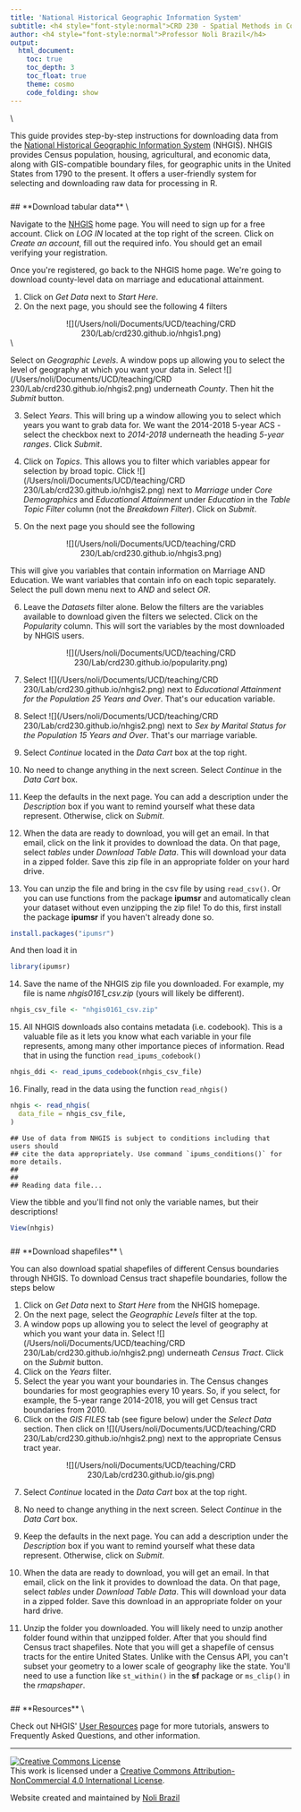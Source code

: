 ```yaml
---
title: 'National Historical Geographic Information System'
subtitle: <h4 style="font-style:normal">CRD 230 - Spatial Methods in Community Research</h4>
author: <h4 style="font-style:normal">Professor Noli Brazil</h4>
output: 
  html_document:
    toc: true
    toc_depth: 3
    toc_float: true
    theme: cosmo
    code_folding: show
---
```




<style>
p.comment {
background-color: #DBDBDB;
padding: 10px;
border: 1px solid black;
margin-left: 25px;
border-radius: 5px;
font-style: normal;
}

.figure {
   margin-top: 20px;
   margin-bottom: 20px;
}

h1.title {
  font-weight: bold;
  font-family: Arial;  
}

h2.title {
  font-family: Arial;  
}

</style>


<style type="text/css">
#TOC {
  font-size: 13px;
  font-family: Arial;
}
</style>


\





This guide provides step-by-step instructions for downloading data from the [National Historical Geographic Information System](https://www.nhgis.org/) (NHGIS). NHGIS provides Census population, housing, agricultural, and economic data, along with GIS-compatible boundary files, for geographic units in the United States from 1790 to the present.  It offers a user-friendly system for selecting and downloading raw data for processing in R.

<div style="margin-bottom:25px;">
</div>
##  **Download tabular data**
\

Navigate to the [NHGIS](https://www.nhgis.org/) home page.  You will need to sign up for a free account.  Click on *LOG IN*  located at the top right of the screen.  Click on *Create an account*, fill out the required info.  You should get an email verifying your registration.

Once you're registered, go back to the NHGIS home page.  We're going to download county-level data on marriage and educational attainment.  

1. Click on *Get Data* next to *Start Here*.
2. On the next page, you should see the following 4 filters

<center>
![](/Users/noli/Documents/UCD/teaching/CRD 230/Lab/crd230.github.io/nhgis1.png)


</center>
\

Select on *Geographic Levels*.  A window pops up allowing you to select the level of geography at which you want your data in.  Select ![](/Users/noli/Documents/UCD/teaching/CRD 230/Lab/crd230.github.io/nhgis2.png) underneath *County*.  Then hit the *Submit* button.

3. Select *Years*.  This will bring up a window allowing you to select which years you want to grab data for.  We want the 2014-2018 5-year ACS - select the checkbox next to *2014-2018* underneath the heading *5-year ranges*. Click *Submit*.

4. Click on *Topics*. This allows you to filter which variables appear for selection by broad topic.  Click ![](/Users/noli/Documents/UCD/teaching/CRD 230/Lab/crd230.github.io/nhgis2.png) next to *Marriage* under *Core Demographics* and *Educational Attainment* under *Education* in the *Table Topic Filter* column (not the *Breakdown Filter*). Click on *Submit*.

5. On the next page you should see the following

<center>
![](/Users/noli/Documents/UCD/teaching/CRD 230/Lab/crd230.github.io/nhgis3.png)

</center>


This will give you variables that contain information on Marriage AND Education.  We want variables that contain info on each topic separately.  Select the pull down menu next to *AND* and select *OR*.

6. Leave the *Datasets* filter alone.  Below the filters are the variables available to download given the filters we selected.  Click on the *Popularity* column. This will sort the variables by the most downloaded by NHGIS users. 

<center>
![](/Users/noli/Documents/UCD/teaching/CRD 230/Lab/crd230.github.io/popularity.png)

</center>


7. Select ![](/Users/noli/Documents/UCD/teaching/CRD 230/Lab/crd230.github.io/nhgis2.png) next to *Educational Attainment for the Population 25 Years and Over*.  That's our education variable.

8. Select ![](/Users/noli/Documents/UCD/teaching/CRD 230/Lab/crd230.github.io/nhgis2.png) next to *Sex by Marital Status for the Population 15 Years and Over*.  That's our marriage variable.

9. Select *Continue* located in the *Data Cart* box at the top right.

10. No need to change anything in the next screen. Select *Continue* in the *Data Cart* box.

11. Keep the defaults in the next page. You can add a description under the *Description* box if you want to remind yourself what these data represent. Otherwise, click on *Submit*.

12. When the data are ready to download, you will get an email.  In that email, click on the link it provides to download the data.  On that page, select *tables* under *Download Table Data*. This will download your data in a zipped folder. Save this zip file in an appropriate folder on your hard drive.

13. You can unzip the file and bring in the csv file by using `read_csv()`.  Or you can use functions from the package **ipumsr** and automatically clean your dataset without even unzipping the zip file! To do this, first install the package **ipumsr** if you haven't already done so.


```r
install.packages("ipumsr")
```

And then load it in


```r
library(ipumsr)
```

14. Save the name of the NHGIS zip file you downloaded.  For example, my file is name *nhgis0161_csv.zip* (yours will likely be different).


```r
nhgis_csv_file <- "nhgis0161_csv.zip"
```

15. All NHGIS downloads also contains metadata (i.e. codebook).  This is a valuable file as it lets you know what each variable in your file represents, among many other importance pieces of information.  Read that in using the function `read_ipums_codebook()`


```r
nhgis_ddi <- read_ipums_codebook(nhgis_csv_file)
```

16. Finally, read in the data using the function `read_nhgis()`


```r
nhgis <- read_nhgis(
  data_file = nhgis_csv_file,
)
```

```
## Use of data from NHGIS is subject to conditions including that users should
## cite the data appropriately. Use command `ipums_conditions()` for more details.
## 
## 
## Reading data file...
```

View the tibble and you'll find not only the variable names, but their descriptions!


```r
View(nhgis)
```


<div style="margin-bottom:25px;">
</div>
## **Download shapefiles**
\

You can also download spatial shapefiles of different Census boundaries through NHGIS.  To download Census tract shapefile boundaries, follow the steps below

1. Click on *Get Data* next to *Start Here* from the NHGIS homepage.
2. On the next page, select the *Geographic Levels* filter at the top.
3. A window pops up allowing you to select the level of geography at which you want your data in.  Select ![](/Users/noli/Documents/UCD/teaching/CRD 230/Lab/crd230.github.io/nhgis2.png) underneath *Census Tract*.  Click on the *Submit* button.
4. Click on the *Years* filter.
5. Select the year you want your boundaries in.  The Census changes boundaries for most geographies every 10 years. So, if you select, for example, the 5-year range 2014-2018, you will get Census tract boundaries from 2010.  
6. Click on the *GIS FILES* tab (see figure below) under the *Select Data* section.  Then click on ![](/Users/noli/Documents/UCD/teaching/CRD 230/Lab/crd230.github.io/nhgis2.png) next to the appropriate Census tract year.

<center>
![](/Users/noli/Documents/UCD/teaching/CRD 230/Lab/crd230.github.io/gis.png)

</center>


7. Select *Continue* located in the *Data Cart* box at the top right.

8. No need to change anything in the next screen. Select *Continue* in the *Data Cart* box.

9. Keep the defaults in the next page. You can add a description under the *Description* box if you want to remind yourself what these data represent. Otherwise, click on *Submit*.

10. When the data are ready to download, you will get an email.  In that email, click on the link it provides to download the data.  On that page, select *tables* under *Download Table Data*. This will download your data in a zipped folder. Save this download in an appropriate folder on your hard drive.

13. Unzip the folder you downloaded. You will likely need to unzip another folder found within that unzipped folder.  After that you should find Census tract shapefiles.  Note that you will get a shapefile of census tracts for the entire United States.  Unlike with the Census API, you can't subset your geometry to a lower scale of geography like the state.  You'll need to use a function like `st_within()` in the **sf** package or `ms_clip()` in the *rmapshaper*.

<div style="margin-bottom:25px;">
</div>
## **Resources**
\

Check out NHGIS' [User Resources](https://nhgis.org/user-resources) page for more tutorials, answers to Frequently Asked Questions, and other information.


***

<a rel="license" href="http://creativecommons.org/licenses/by-nc/4.0/"><img alt="Creative Commons License" style="border-width:0" src="https://i.creativecommons.org/l/by-nc/4.0/88x31.png" /></a><br />This work is licensed under a <a rel="license" href="http://creativecommons.org/licenses/by-nc/4.0/">Creative Commons Attribution-NonCommercial 4.0 International License</a>.


Website created and maintained by [Noli Brazil](https://nbrazil.faculty.ucdavis.edu/)
